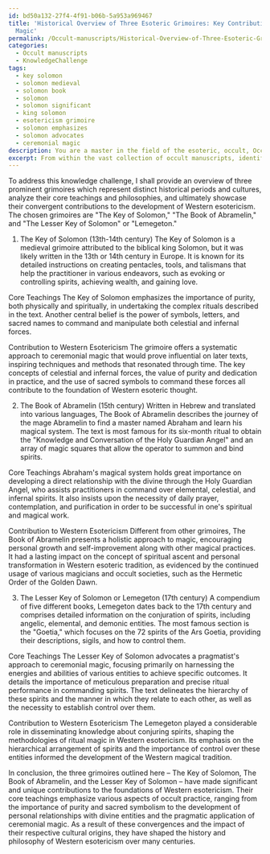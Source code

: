 ```yaml
---
id: bd50a132-27f4-4f91-b06b-5a953a969467
title: 'Historical Overview of Three Esoteric Grimoires: Key Contributions to Western
  Magic'
permalink: /Occult-manuscripts/Historical-Overview-of-Three-Esoteric-Grimoires-Key-Contributions-to-Western-Magic/
categories:
  - Occult manuscripts
  - KnowledgeChallenge
tags:
  - key solomon
  - solomon medieval
  - solomon book
  - solomon
  - solomon significant
  - king solomon
  - esotericism grimoire
  - solomon emphasizes
  - solomon advocates
  - ceremonial magic
description: You are a master in the field of the esoteric, occult, Occult manuscripts and Education. You are a writer of tests, challenges, books and deep knowledge on Occult manuscripts for initiates and students to gain deep insights and understanding from. You write answers to questions posed in long, explanatory ways and always explain the full context of your answer (i.e., related concepts, formulas, examples, or history), as well as the step-by-step thinking process you take to answer the challenges. Be rigorous and thorough, and summarize the key themes, ideas, and conclusions at the end.
excerpt: From within the vast collection of occult manuscripts, identify three prominent grimoires whose origins and influences span distinct historical periods and cultures, and elucidate their convergent core teachings that contribute significantly to the philosophical underpinnings and evolution of Western esotericism.
---
```

To address this knowledge challenge, I shall provide an overview of three prominent grimoires which represent distinct historical periods and cultures, analyze their core teachings and philosophies, and ultimately showcase their convergent contributions to the development of Western esotericism. The chosen grimoires are "The Key of Solomon," "The Book of Abramelin," and "The Lesser Key of Solomon" or "Lemegeton."

1. The Key of Solomon (13th-14th century)
The Key of Solomon is a medieval grimoire attributed to the biblical king Solomon, but it was likely written in the 13th or 14th century in Europe. It is known for its detailed instructions on creating pentacles, tools, and talismans that help the practitioner in various endeavors, such as evoking or controlling spirits, achieving wealth, and gaining love.

Core Teachings
The Key of Solomon emphasizes the importance of purity, both physically and spiritually, in undertaking the complex rituals described in the text. Another central belief is the power of symbols, letters, and sacred names to command and manipulate both celestial and infernal forces.

Contribution to Western Esotericism
The grimoire offers a systematic approach to ceremonial magic that would prove influential on later texts, inspiring techniques and methods that resonated through time. The key concepts of celestial and infernal forces, the value of purity and dedication in practice, and the use of sacred symbols to command these forces all contribute to the foundation of Western esoteric thought.

2. The Book of Abramelin (15th century)
Written in Hebrew and translated into various languages, The Book of Abramelin describes the journey of the mage Abramelin to find a master named Abraham and learn his magical system. The text is most famous for its six-month ritual to obtain the "Knowledge and Conversation of the Holy Guardian Angel" and an array of magic squares that allow the operator to summon and bind spirits.

Core Teachings
Abraham's magical system holds great importance on developing a direct relationship with the divine through the Holy Guardian Angel, who assists practitioners in command over elemental, celestial, and infernal spirits. It also insists upon the necessity of daily prayer, contemplation, and purification in order to be successful in one's spiritual and magical work.

Contribution to Western Esotericism
Different from other grimoires, The Book of Abramelin presents a holistic approach to magic, encouraging personal growth and self-improvement along with other magical practices. It had a lasting impact on the concept of spiritual ascent and personal transformation in Western esoteric tradition, as evidenced by the continued usage of various magicians and occult societies, such as the Hermetic Order of the Golden Dawn.

3. The Lesser Key of Solomon or Lemegeton (17th century)
A compendium of five different books, Lemegeton dates back to the 17th century and comprises detailed information on the conjuration of spirits, including angelic, elemental, and demonic entities. The most famous section is the "Goetia," which focuses on the 72 spirits of the Ars Goetia, providing their descriptions, sigils, and how to control them.

Core Teachings
The Lesser Key of Solomon advocates a pragmatist's approach to ceremonial magic, focusing primarily on harnessing the energies and abilities of various entities to achieve specific outcomes. It details the importance of meticulous preparation and precise ritual performance in commanding spirits. The text delineates the hierarchy of these spirits and the manner in which they relate to each other, as well as the necessity to establish control over them.

Contribution to Western Esotericism
The Lemegeton played a considerable role in disseminating knowledge about conjuring spirits, shaping the methodologies of ritual magic in Western esotericism. Its emphasis on the hierarchical arrangement of spirits and the importance of control over these entities informed the development of the Western magical tradition.

In conclusion, the three grimoires outlined here – The Key of Solomon, The Book of Abramelin, and the Lesser Key of Solomon – have made significant and unique contributions to the foundations of Western esotericism. Their core teachings emphasize various aspects of occult practice, ranging from the importance of purity and sacred symbolism to the development of personal relationships with divine entities and the pragmatic application of ceremonial magic. As a result of these convergences and the impact of their respective cultural origins, they have shaped the history and philosophy of Western esotericism over many centuries.
